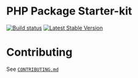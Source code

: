 # PHP Package Starter-kit

[![Build status][master:travis:img]][master:travis]
[![Latest Stable Version][packagist:img]][packagist]

# Contributing

See [`CONTRIBUTING.md`](CONTRIBUTING.md)

[master:travis]: https://travis-ci.org/ro0NL/php-package-starter-kit
[master:travis:img]: https://img.shields.io/travis/ro0NL/php-package-starter-kit/master.svg?style=flat-square
[packagist]: https://packagist.org/packages/vendor/package
[packagist:img]: https://img.shields.io/packagist/v/vendor/package.svg?style=flat-square
